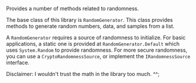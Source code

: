 Provides a number of methods related to randomness.

The base class of this library is `RandomGenerator`. This class provides methods to generate random numbers, data, and samples from a list.

A `RandomGenerator` requires a source of randomness to initialize. For basic applications, a static one is provided at `RandomGenerator.Default` which uses `System.Random` to provide randomness. For more secure randomness, you can use a `CryptoRandomnessSource`, or implement the `IRandomnessSource` interface.

Disclaimer: I wouldn't trust the math in the library too much. ^^;
